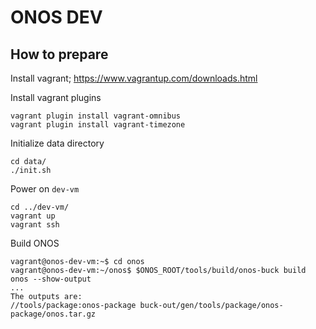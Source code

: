 # ONOS DEV

## How to prepare

Install vagrant;
https://www.vagrantup.com/downloads.html

Install vagrant plugins
```
vagrant plugin install vagrant-omnibus
vagrant plugin install vagrant-timezone
```

Initialize data directory
```
cd data/
./init.sh
```

Power on `dev-vm`
```
cd ../dev-vm/
vagrant up
vagrant ssh
```

Build ONOS
```
vagrant@onos-dev-vm:~$ cd onos
vagrant@onos-dev-vm:~/onos$ $ONOS_ROOT/tools/build/onos-buck build onos --show-output
...
The outputs are:
//tools/package:onos-package buck-out/gen/tools/package/onos-package/onos.tar.gz
```

